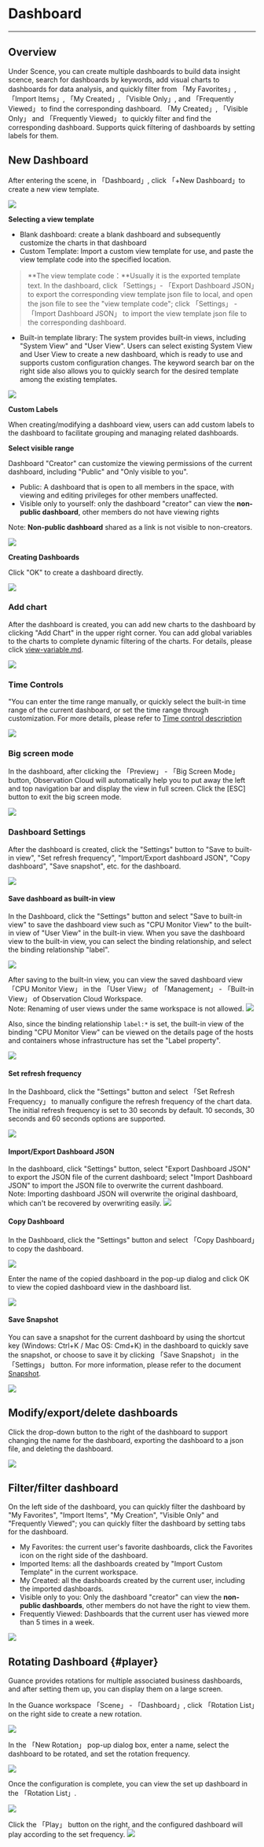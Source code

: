 # Dashboard
---

## Overview

Under Scence, you can create multiple dashboards to build data insight scence, search for dashboards by keywords, add visual charts to dashboards for data analysis, and quickly filter from 「My Favorites」, 「Import Items」, 「My Created」, 「Visible Only」, and 「Frequently Viewed」 to find the corresponding dashboard. 「My Created」, 「Visible Only」 and 「Frequently Viewed」 to quickly filter and find the corresponding dashboard. Supports quick filtering of dashboards by setting labels for them.


## New Dashboard

After entering the scene, in 「Dashboard」, click 「+New Dashboard」to create a new view template.

![](img/dashboard001.png)

**Selecting a view template**

- Blank dashboard: create a blank dashboard and subsequently customize the charts in that dashboard
- Custom Template: Import a custom view template for use, and paste the view template code into the specified location.
> **The view template code：**Usually it is the exported template text. In the dashboard, click 「Settings」- 「Export Dashboard JSON」to export the corresponding view template json file to local, and open the json file to see the "view template code"; click 「Settings」 - 「Import Dashboard JSON」 to import the view template json file to the corresponding dashboard.

- Built-in template library: The system provides built-in views, including "System View" and "User View". Users can select existing System View and User View to create a new dashboard, which is ready to use and supports custom configuration changes. The keyword search bar on the right side also allows you to quickly search for the desired template among the existing templates.

![](img/8.dashboard_1.png)

**Custom Labels**

When creating/modifying a dashboard view, users can add custom labels to the dashboard to facilitate grouping and managing related dashboards.

**Select visible range**

Dashboard "Creator" can customize the viewing permissions of the current dashboard, including "Public" and "Only visible to you".

- Public: A dashboard that is open to all members in the space, with viewing and editing privileges for other members unaffected.
- Visible only to yourself: only the dashboard "creator" can view the **non-public dashboard**, other members do not have viewing rights

Note: **Non-public dashboard** shared as a link is not visible to non-creators.

![](img/1.dashboard_2.png)

**Creating Dashboards**

Click "OK" to create a dashboard directly.

![](img/3.dashboard_2.png)

### Add chart

After the dashboard is created, you can add new charts to the dashboard by clicking "Add Chart" in the upper right corner. You can add global variables to the charts to complete dynamic filtering of the charts. For details, please click [view-variable.md](view-variable.md).

![](img/2.dashboard_4.png)

### Time Controls

"You can enter the time range manually, or quickly select the built-in time range of the current dashboard, or set the time range through customization. For more details, please refer to [Time control description](../getting-started/necessary-for-beginners/explorer-search.md#time) 

![](img/dashboard002.png)

### Big screen mode

In the dashboard, after clicking the 「Preview」 - 「Big Screen Mode」 button, Observation Cloud will automatically help you to put away the left and top navigation bar and display the view in full screen. Click the [ESC] button to exit the big screen mode.

![](img/2.dashboard_2.png)

### Dashboard Settings

After the dashboard is created, click the "Settings" button to "Save to built-in view", "Set refresh frequency", "Import/Export dashboard JSON", "Copy dashboard", "Save snapshot", etc. for the dashboard.

![](img/2.dashboard_3.png)

#### Save dashboard as built-in view

In the Dashboard, click the "Settings" button and select "Save to built-in view" to save the dashboard view such as "CPU Monitor View" to the built-in view of "User View" in the built-in view. When you save the dashboard view to the built-in view, you can select the binding relationship, and select the binding relationship "label".

![](img/9.dashboard_2.png)

After saving to the built-in view, you can view the saved dashboard view 「CPU Monitor View」 in the 「User View」 of 「Management」 - 「Built-in View」 of Observation Cloud Workspace.<br />Note: Renaming of user views under the same workspace is not allowed.
![](img/2.dashboard_5.png)

Also, since the binding relationship `label:*` is set, the built-in view of the binding "CPU Monitor View" can be viewed on the details page of the hosts and containers whose infrastructure has set the "Label property".

![](img/2.dashboard_6.png)

#### Set refresh frequency

In the Dashboard, click the "Settings" button and select 「Set Refresh Frequency」 to manually configure the refresh frequency of the chart data. The initial refresh frequency is set to 30 seconds by default. 10 seconds, 30 seconds and 60 seconds options are supported.

![](img/9.dashboard_3.png)

#### Import/Export Dashboard JSON

In the dashboard, click "Settings" button, select "Export Dashboard JSON" to export the JSON file of the current dashboard; select "Import Dashboard JSON" to import the JSON file to overwrite the current dashboard.<br />Note: Importing dashboard JSON will overwrite the original dashboard, which can't be recovered by overwriting easily.
![](img/2.dashboard_7.png)

#### Copy Dashboard

In the Dashboard, click the "Settings" button and select 「Copy Dashboard」to copy the dashboard.

![](img/2.dashboard_8.png)

Enter the name of the copied dashboard in the pop-up dialog and click OK to view the copied dashboard view in the dashboard list.

![](img/dashboard003.png)

#### Save Snapshot

You can save a snapshot for the current dashboard by using the shortcut key (Windows: Ctrl+K / Mac OS: Cmd+K) in the dashboard to quickly save the snapshot, or choose to save it by clicking 「Save Snapshot」 in the 「Settings」 button. For more information, please refer to the document [Snapshot](../management/snapshot.md).

![](img/dashboard004.png)

## Modify/export/delete dashboards

Click the drop-down button to the right of the dashboard to support changing the name for the dashboard, exporting the dashboard to a json file, and deleting the dashboard.

![](img/dashboard005.png)

## Filter/filter dashboard

On the left side of the dashboard, you can quickly filter the dashboard by "My Favorites", "Import Items", "My Creation", "Visible Only" and "Frequently Viewed"; you can quickly filter the dashboard by setting tabs for the dashboard.

- My Favorites: the current user's favorite dashboards, click the Favorites icon on the right side of the dashboard.
- Imported Items: all the dashboards created by "Import Custom Template" in the current workspace.
- My Created: all the dashboards created by the current user, including the imported dashboards.
- Visible only to you: Only the dashboard "creator" can view the **non-public dashboards**, other members do not have the right to view them.
- Frequently Viewed: Dashboards that the current user has viewed more than 5 times in a week.

![](img/dashboard006.png)

## Rotating Dashboard {#player}

Guance provides rotations for multiple associated business dashboards, and after setting them up, you can display them on a large screen.

In the Guance workspace 「Scene」 - 「Dashboard」, click 「Rotation List」on the right side to create a new rotation.

![](img/1.dashboard_player_4.png)



In the 「New Rotation」 pop-up dialog box, enter a name, select the dashboard to be rotated, and set the rotation frequency.

![](img/1.dashboard_player_2.png)

Once the configuration is complete, you can view the set up dashboard in the 「Rotation List」.

![](img/1.dashboard_player_3.png)

Click the 「Play」 button on the right, and the configured dashboard will play according to the set frequency.
![](img/1.dashboard_player_5.png)







